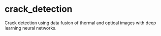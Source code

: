 # crack_detection
Crack detection using data fusion of thermal and optical images with deep learning neural networks.
